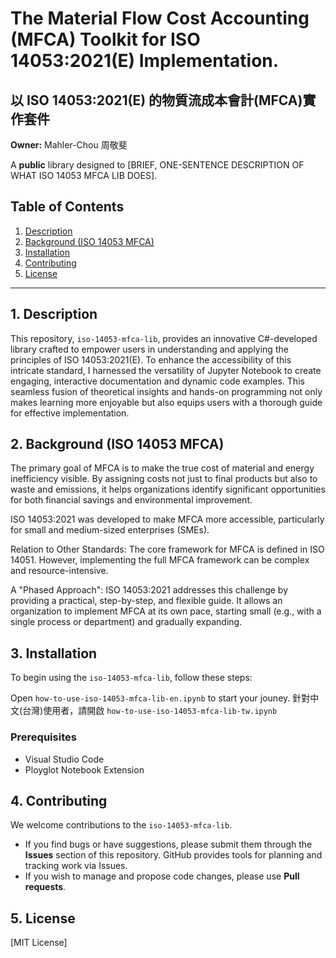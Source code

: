 # The Material Flow Cost Accounting (MFCA) Toolkit for ISO 14053:2021(E) Implementation.
## 以 ISO 14053:2021(E) 的物質流成本會計(MFCA)實作套件

**Owner:** Mahler-Chou 周敬斐

A **public** library designed to [BRIEF, ONE-SENTENCE DESCRIPTION OF WHAT ISO 14053 MFCA LIB DOES].

## Table of Contents

1.  [Description](#description)
2.  [Background (ISO 14053 MFCA)](#background-iso-14053-mfca)
3.  [Installation](#installation)
4.  [Contributing](#contributing)
5.  [License](#license)

---

## 1. Description

This repository, `iso-14053-mfca-lib`, provides an innovative C#-developed library crafted to empower users in understanding and applying the principles of ISO 14053:2021(E). To enhance the accessibility of this intricate standard, I harnessed the versatility of Jupyter Notebook to create engaging, interactive documentation and dynamic code examples. This seamless fusion of theoretical insights and hands-on programming not only makes learning more enjoyable but also equips users with a thorough guide for effective implementation.

## 2. Background (ISO 14053 MFCA)

The primary goal of MFCA is to make the true cost of material and energy inefficiency visible. By assigning costs not just to final products but also to waste and emissions, it helps organizations identify significant opportunities for both financial savings and environmental improvement.

ISO 14053:2021 was developed to make MFCA more accessible, particularly for small and medium-sized enterprises (SMEs).

Relation to Other Standards: The core framework for MFCA is defined in ISO 14051. However, implementing the full MFCA framework can be complex and resource-intensive.

A "Phased Approach": ISO 14053:2021 addresses this challenge by providing a practical, step-by-step, and flexible guide. It allows an organization to implement MFCA at its own pace, starting small (e.g., with a single process or department) and gradually expanding.


## 3. Installation

To begin using the `iso-14053-mfca-lib`, follow these steps:

Open `how-to-use-iso-14053-mfca-lib-en.ipynb` to start your jouney.
針對中文(台灣)使用者，請開啟 `how-to-use-iso-14053-mfca-lib-tw.ipynb`

### Prerequisites

*   Visual Studio Code
*   Ployglot Notebook Extension


## 4. Contributing

We welcome contributions to the `iso-14053-mfca-lib`.

*   If you find bugs or have suggestions, please submit them through the **Issues** section of this repository. GitHub provides tools for planning and tracking work via Issues.
*   If you wish to manage and propose code changes, please use **Pull requests**.

## 5. License

[MIT License]
